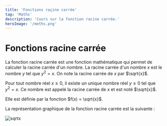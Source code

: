 ```yaml
---
title: 'Fonctions raçine carrée'
tag: 'Maths'
description: 'Cours sur la fonction racine carrée.'
heroImage: '/meths.png'
---
```


# Fonctions racine carrée

La fonction racine carrée est une fonction mathématique qui permet de calculer la racine carrée d'un nombre. La racine carrée d'un nombre $x$ est le nombre $y$ tel que $y^2 = x$. On note la racine carrée de $x$ par $\sqrt{x}$.

Pour tout nombre réel $x \geq 0$, il existe un unique nombre réel $y \geq 0$ tel que $y^2 = x$. Ce nombre est appelé la racine carrée de $x$ et est noté $\sqrt{x}$.

Elle est définie par la fonction $f(x) = \sqrt{x}$.

La représentation graphique de la fonction racine carrée est la suivante :

![sqrtx](/sqrtx.png)
